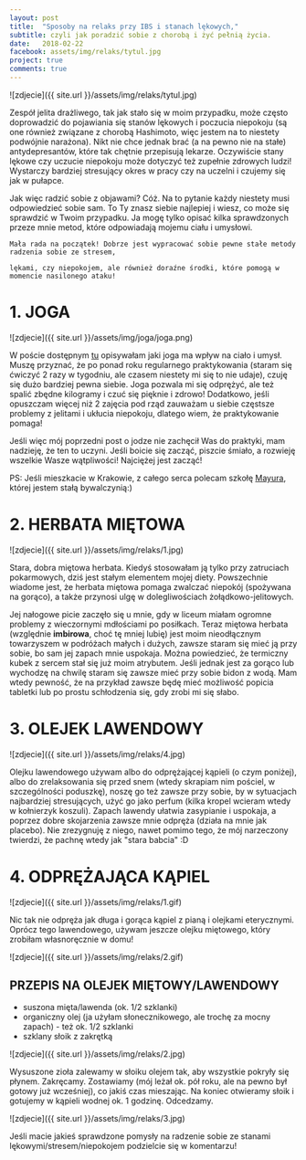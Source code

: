 ```yaml
---
layout: post
title:  "Sposoby na relaks przy IBS i stanach lękowych,"
subtitle: czyli jak poradzić sobie z chorobą i żyć pełnią życia.
date:   2018-02-22
facebook: assets/img/relaks/tytul.jpg
project: true
comments: true
---
```


![zdjecie]({{ site.url }}/assets/img/relaks/tytul.jpg)

Zespół jelita drażliwego, tak jak stało się w moim przypadku, może często doprowadzić do pojawiania się stanów lękowych i poczucia niepokoju (są one również związane z chorobą Hashimoto, więc jestem na to niestety podwójnie narażona). Nikt nie chce jednak brać (a na pewno nie na stałe) antydepresantów, które tak chętnie przepisują lekarze. Oczywiście stany lękowe czy uczucie niepokoju może dotyczyć też zupełnie zdrowych ludzi! Wystarczy bardziej stresujący okres w pracy czy na uczelni i czujemy się jak w pułapce. 

Jak więc radzić sobie z objawami? Cóż. Na to pytanie każdy niestety musi odpowiedzieć sobie sam. To Ty znasz siebie najlepiej i wiesz, co może się sprawdzić w Twoim przypadku. Ja mogę tylko opisać kilka sprawdzonych przeze mnie metod, które odpowiadają mojemu ciału i umysłowi. 

    Mała rada na początek! Dobrze jest wypracować sobie pewne stałe metody radzenia sobie ze stresem,
    
    lękami, czy niepokojem, ale również doraźne środki, które pomogą w momencie nasilonego ataku!


# 1. JOGA

![zdjecie]({{ site.url }}/assets/img/joga/joga.png)

W poście dostępnym [tu](http://pokarmlove.com.pl/joga-ulga-w-ibs/) opisywałam jaki joga ma wpływ na ciało i umysł. Muszę przyznać, że po ponad roku regularnego praktykowania (staram się ćwiczyć 2 razy w tygodniu, ale czasem niestety mi się to nie udaje), czuję się dużo bardziej pewna siebie. Joga pozwala mi się odprężyć, ale też spalić zbędne kilogramy i czuć się pięknie i zdrowo! Dodatkowo, jeśli opuszczam więcej niż 2 zajęcia pod rząd zauważam u siebie częstsze problemy z jelitami i ukłucia niepokoju, dlatego wiem, że praktykowanie pomaga!

Jeśli więc mój poprzedni post o jodze nie zachęcił Was do praktyki, mam nadzieję, że ten to uczyni. Jeśli boicie się zacząć, piszcie śmiało, a rozwieję wszelkie Wasze wątpliwości! Najciężej jest zacząć!

PS: Jeśli mieszkacie w Krakowie, z całego serca polecam szkołę [Mayura](http://jogawkrakowie.pl/zajecia/), której jestem stałą bywalczynią:)

# 2. HERBATA MIĘTOWA

![zdjecie]({{ site.url }}/assets/img/relaks/1.jpg)

Stara, dobra miętowa herbata. Kiedyś stosowałam ją tylko przy zatruciach pokarmowych, dziś jest stałym elementem mojej diety. Powszechnie wiadome jest, że herbata miętowa pomaga zwalczać niepokój (spożywana na gorąco), a także przynosi ulgę w dolegliwościach żołądkowo-jelitowych.

Jej nałogowe picie zaczęło się u mnie, gdy w liceum miałam ogromne problemy z wieczornymi mdłościami po posiłkach. Teraz miętowa herbata (względnie **imbirowa**, choć tę mniej lubię) jest moim nieodłącznym towarzyszem w podróżach małych i dużych, zawsze staram się mieć ją przy sobie, bo sam jej zapach mnie uspokaja. Można powiedzieć, że termiczny kubek z sercem stał się już moim atrybutem.
Jeśli jednak jest za gorąco lub wychodzę na chwilę staram się zawsze mieć przy sobie bidon z wodą. Mam wtedy pewność, że na przykład zawsze będę mieć możliwość popicia tabletki lub po prostu schłodzenia się, gdy zrobi mi się słabo.

# 3. OLEJEK LAWENDOWY

![zdjecie]({{ site.url }}/assets/img/relaks/4.jpg)

Olejku lawendowego używam albo do odprężającej kąpieli (o czym poniżej), albo do zrelaksowania się przed snem (wtedy skrapiam nim pościel, w szczególności poduszkę), noszę go też zawsze przy sobie, by w sytuacjach najbardziej stresujących, użyć go jako perfum (kilka kropel wcieram wtedy w kołnierzyk koszuli). Zapach lawendy ułatwia zasypianie i uspokaja, a poprzez dobre skojarzenia zawsze mnie odpręża (działa na mnie jak placebo). Nie zrezygnuję z niego, nawet pomimo tego, że mój narzeczony twierdzi, że pachnę wtedy jak "stara babcia" :D


# 4. ODPRĘŻAJĄCA KĄPIEL

![zdjecie]({{ site.url }}/assets/img/relaks/1.gif)

Nic tak nie odpręża jak długa i gorąca kąpiel z pianą i olejkami eterycznymi. Oprócz tego lawendowego, używam jeszcze olejku miętowego, który zrobiłam własnoręcznie w domu!

![zdjecie]({{ site.url }}/assets/img/relaks/2.gif)

## PRZEPIS NA OLEJEK MIĘTOWY/LAWENDOWY
* suszona mięta/lawenda (ok. 1/2 szklanki)
* organiczny olej (ja użyłam słonecznikowego, ale trochę za mocny zapach) - też ok. 1/2 szklanki
* szklany słoik z zakrętką

![zdjecie]({{ site.url }}/assets/img/relaks/2.jpg)

Wysuszone zioła zalewamy w słoiku olejem tak, aby wszystkie pokryły się płynem. Zakręcamy. Zostawiamy (mój leżał ok. pół roku, ale na pewno był gotowy już wcześniej), co jakiś czas mieszając. Na koniec otwieramy słoik i gotujemy w kąpieli wodnej ok. 1 godzinę. Odcedzamy.

![zdjecie]({{ site.url }}/assets/img/relaks/3.jpg)


Jeśli macie jakieś sprawdzone pomysły na radzenie sobie ze stanami lękowymi/stresem/niepokojem podzielcie się w komentarzu! 
